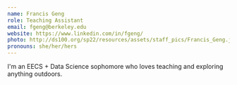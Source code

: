 ```yaml
---
name: Francis Geng
role: Teaching Assistant
email: fgeng@berkeley.edu
website: https://www.linkedin.com/in/fgeng/
photo: http://ds100.org/sp22/resources/assets/staff_pics/Francis_Geng.jpg
pronouns: she/her/hers
---
```

I'm an EECS + Data Science sophomore who loves teaching and exploring anything outdoors.
